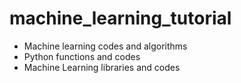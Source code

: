 # machine_learning_tutorial
<ul><li>Machine learning codes and algorithms</li>
  <li>Python functions and codes</li>
  <li>Machine Learning libraries and codes</li></ul>
